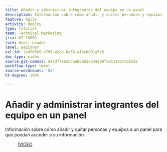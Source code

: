 ```yaml
---
title: Añadir y administrar integrantes del equipo en un panel
description: Información sobre cómo añadir y quitar personas y equipos a un panel para que puedan acceder a su información.
feature: Agile
activity: deploy
type: Tutorial
team: Technical Marketing
jira: KT-10809
role: User, Leader
level: Beginner
exl-id: 2ed7d5b5-e795-42cb-8a36-af6e8801a3b5
doc-type: video
source-git-commit: d17df7162ccaab6b62db34209f50131927c0a532
workflow-type: tm+mt
source-wordcount: '52'
ht-degree: 100%

---
```


# Añadir y administrar integrantes del equipo en un panel

Información sobre cómo añadir y quitar personas y equipos a un panel para que puedan acceder a su información.

>[!VIDEO](https://video.tv.adobe.com/v/3423046/?quality=12&learn=on&enablevpops&captions=spa)
